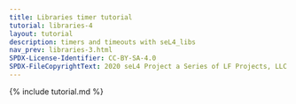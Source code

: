 ```yaml
---
title: Libraries timer tutorial
tutorial: libraries-4
layout: tutorial
description: timers and timeouts with seL4_libs
nav_prev: libraries-3.html
SPDX-License-Identifier: CC-BY-SA-4.0
SPDX-FileCopyrightText: 2020 seL4 Project a Series of LF Projects, LLC.
---
```

{% include tutorial.md %}
